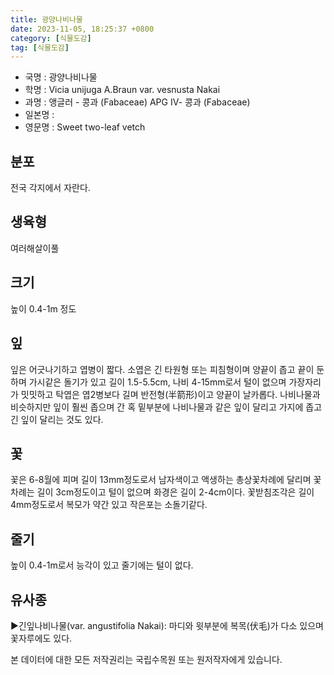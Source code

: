 ```yaml
---
title: 광양나비나물
date: 2023-11-05, 18:25:37 +0800
category: [식물도감]
tag: [식물도감]
---
```




- 국명 : 광양나비나물
- 학명 : Vicia unijuga A.Braun var. vesnusta Nakai
- 과명 : 앵글러 - 콩과 (Fabaceae) APG Ⅳ- 콩과 (Fabaceae)
- 일본명 : 
- 영문명 : Sweet two-leaf vetch


## 분포
전국 각지에서 자란다.
## 생육형
여러해살이풀
## 크기
높이 0.4-1m 정도
## 잎
잎은 어긋나기하고 엽병이 짧다. 소엽은 긴 타원형 또는 피침형이며 양끝이 좁고 끝이 둔하며 가시같은 돌기가 있고 길이 1.5-5.5cm, 나비 4-15mm로서 털이 없으며 가장자리가 밋밋하고 탁엽은 엽2병보다 길며 반전형(半箭形)이고 양끝이 날카롭다. 나비나물과 비슷하지만 잎이 훨씬 좁으며 간 혹 밑부분에 나비나물과 같은 잎이 달리고 가지에 좁고 긴 잎이 달리는 것도 있다.
## 꽃
꽃은 6-8월에 피며 길이 13mm정도로서 남자색이고 액생하는 총상꽃차례에 달리며 꽃차례는 길이 3cm정도이고 털이 없으며 화경은 길이 2-4cm이다. 꽃받침조각은 길이 4mm정도로서 복모가 약간 있고 작은포는 소돌기같다.
## 줄기
높이 0.4-1m로서 능각이 있고 줄기에는 털이 없다.
## 유사종
▶긴잎나비나물(var. angustifolia Nakai): 마디와 윗부분에 복목(伏毛)가 다소 있으며 꽃자루에도 있다.






본 데이터에 대한 모든 저작권리는 국립수목원 또는 원저작자에게 있습니다.
